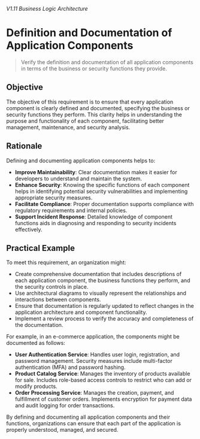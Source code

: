 *V1.11 Business Logic Architecture*

# Definition and Documentation of Application Components

> Verify the definition and documentation of all application components in terms of the business or security functions they provide.

## Objective
The objective of this requirement is to ensure that every application component is clearly defined and documented, specifying the business or security functions they perform. This clarity helps in understanding the purpose and functionality of each component, facilitating better management, maintenance, and security analysis.

## Rationale
Defining and documenting application components helps to:
- **Improve Maintainability**: Clear documentation makes it easier for developers to understand and maintain the system.
- **Enhance Security**: Knowing the specific functions of each component helps in identifying potential security vulnerabilities and implementing appropriate security measures.
- **Facilitate Compliance**: Proper documentation supports compliance with regulatory requirements and internal policies.
- **Support Incident Response**: Detailed knowledge of component functions aids in diagnosing and responding to security incidents effectively.

## Practical Example
To meet this requirement, an organization might:
- Create comprehensive documentation that includes descriptions of each application component, the business functions they perform, and the security controls in place.
- Use architectural diagrams to visually represent the relationships and interactions between components.
- Ensure that documentation is regularly updated to reflect changes in the application architecture and component functionality.
- Implement a review process to verify the accuracy and completeness of the documentation.

For example, in an e-commerce application, the components might be documented as follows:
- **User Authentication Service**: Handles user login, registration, and password management. Security measures include multi-factor authentication (MFA) and password hashing.
- **Product Catalog Service**: Manages the inventory of products available for sale. Includes role-based access controls to restrict who can add or modify products.
- **Order Processing Service**: Manages the creation, payment, and fulfillment of customer orders. Implements encryption for payment data and audit logging for order transactions.

By defining and documenting all application components and their functions, organizations can ensure that each part of the application is properly understood, managed, and secured.
